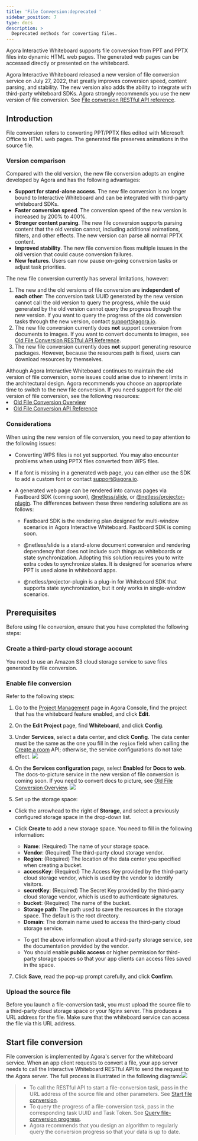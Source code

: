```yaml
---
title: 'File Conversion:deprecated '
sidebar_position: 7
type: docs
description: >
  Deprecated methods for converting files. 
---
```


Agora Interactive Whiteboard supports file conversion from PPT and PPTX files into dynamic HTML web pages. The generated web pages can be accessed directly or presented on the whiteboard.

<div class="alert note">Agora Interactive Whiteboard released a new version of file conversion service on July 27, 2022, that greatly improves conversion speed, content parsing, and stability.  The new version also adds the ability to integrate with third-party whiteboard SDKs. Agora strongly recommends you use the new version of file conversion. See <a href="/en/whiteboard/whiteboard_file_conversion?platform=RESTful">File conversion RESTful API reference</a>. </div>

## Introduction

File conversion refers to converting PPT/PPTX files edited with Microsoft Office to HTML web pages. The generated file preserves animations in the source file.

### Version comparison

Compared with the old version, the new file conversion adopts an engine developed by Agora and has the following advantages: 

- **Support for stand-alone access**.  The new file conversion is no longer bound to Interactive Whiteboard and can be integrated with third-party whiteboard SDKs. 
- **Faster conversion speed**.  The conversion speed of the new version is increased by 200% to 400%.
- **Stronger content parsing**.  The new file conversion supports parsing content that the old version cannot, including additional animations, filters, and other effects.  The new version can parse all normal PPTX content. 
- **Improved stability**.  The new file conversion fixes multiple issues in the old version that could cause conversion failures.  
- **New features**.  Users can now pause on-going conversion tasks or adjust task priorities. 

The new file conversion currently has several limitations, however: 

1. The new and the old versions of file conversion are **independent of each other**: The conversion task UUID generated by the new version cannot call the old version to query the progress, while the uuid generated by the old version cannot query the progress through the new version.  If you want to query the progress of the old conversion tasks through the new version, contact <a href="mailto:support@agora.io">support@agora.io</a >. 
2. The new file conversion currently does **not** support conversion from documents to images.  If you want to convert documents to images, see [Old File Conversion RESTful API Reference](/en/whiteboard/file_conversion_overview_old?platform=RESTful). 
3. The new file conversion currently does **not** support generating resource packages. However, because the resources path is fixed, users can download resources by themselves. 

<div class="alert info">Although Agora Interactive Whiteboard continues to maintain the old version of file conversion, some issues could arise due to inherent limits in the architectural design.  Agora recommends you choose an appropriate time to switch to the new file conversion.  If you need support for the old version of file conversion, see the following resources: <li><a href="/en/whiteboard/file_conversion_overview_old?platform=RESTful">Old File Conversion Overview</a></li><li><a href="/en/whiteboard/whiteboard_file_conversion_old?platform=RESTful">Old File Conversion API Reference</a></li></div>


### Considerations
When using the new version of file conversion, you need to pay attention to the following issues:

- Converting WPS files is not yet supported.  You may also encounter problems when using PPTX files converted from WPS files.

- If a font is missing in a generated web page, you can either use the SDK to add a custom font or contact support@agora.io.

- A generated web page can be rendered into canvas pages via Fastboard SDK (coming soon), [@netless/slide](https://www.npmjs.com/package/@netless/slide), or [@netless/projector-plugin](https://github.com/netless-io/projector-plugin). The differences between these three rendering solutions are as follows: 

   - Fastboard SDK is the rendering plan designed for multi-window scenarios in Agora Interactive Whiteboard. Fastboard SDK is coming soon. 

   - @netless/slide is a stand-alone document conversion and rendering dependency that does not include such things as whiteboards or state synchronization.  Adopting this solution requires you to write extra codes to synchronize states. It is designed for scenarios where PPT is used alone in whiteboard apps. 

   - @netless/projector-plugin is a plug-in for Whiteboard SDK that supports state synchronization, but it only works in single-window scenarios.


## Prerequisites

Before using file conversion, ensure that you have completed the following steps:

### Create a third-party cloud storage account

You need to use an Amazon S3 cloud storage service to save files generated by file conversion.

### Enable file conversion 

Refer to the following steps:

1. Go to the [Project Management](https://console.agora.io/projects) page in Agora Console, find the project that has the whiteboard feature enabled, and click **Edit**.

2. On the **Edit Project** page, find **Whiteboard**, and click **Config**.

3. Under **Services**, select a data center, and click **Config**. The data center must be the same as the one you fill in the `region` field when calling the [Create a room](https://docs.agora.io../reference/whiteboard-api/room-management#create-a-room-post) API; otherwise, the service configurations do not take effect.
  ![](https://web-cdn.agora.io/docs-files/1658998783322)





 
4. On the **Services configuration** page, select **Enabled** for **Docs to web**. The docs-to-picture service in the new version of file conversion is coming soon. If you need to convert docs to picture, see [Old File Conversion Overview](/en/whiteboard/file_conversion_overview_old?platform=RESTful).
     ![](https://web-cdn.agora.io/docs-files/1659421077944)
	


5. Set up the storage space:
- Click the arrowhead to the right of **Storage**, and select a previously configured storage space in the drop-down list.
- Click **Create** to add a new storage space. You need to fill in the following information:
   - **Name**: (Required) The name of your storage space.
   - **Vendor**: (Required) The third-party cloud storage vendor. 
   - **Region**: (Required) The location of the data center you specified when creating a bucket.
   - **accessKey**: (Required) The Access Key provided by the third-party cloud storage vendor, which is used by the vendor to identify visitors.
   - **secretKey**: (Required) The Secret Key provided by the third-party cloud storage vendor, which is used to authenticate signatures.
   - **bucket**: (Required) The name of the bucket.
   - **Storage path**: The path used to save the resources in the storage space. The default is the root directory.
   - **Domain**: The domain name used to access the third-party cloud storage service. 

   <div class="alert note">
   	 <ul>
    <li>To get the above information about a third-party storage service, see the documentation provided by the vendor.</li>
   	<li>You should enable <b>public access</b> or higher permission for third-party storage spaces so that your app clients can access files saved in the space.</li>
   	 </ul>
   </div>

7. Click **Save**, read the pop-up prompt carefully, and click **Confirm**.

### Upload the source file

Before you launch a file-conversion task, you must upload the source file to a third-party cloud storage space or your Nginx server. This produces a URL address for the file. Make sure that the whiteboard service can access the file via this URL address.

## Start file conversion

File conversion is implemented by Agora's server for the whiteboard service. When an app client requests to convert a file, your app server needs to call the Interactive Whiteboard RESTful API to send the request to the Agora server. The full process is illustrated in the following diagram:![](https://web-cdn.agora.io/docs-files/1618477596512)


> - To call the RESTful API to start a file-conversion task, pass in the URL address of the source file and other parameters. See [Start file conversion](/en/whiteboard/whiteboard_file_conversion?platform=RESTful#start-file-conversion). 
> - To query the progress of a file-conversion task, pass in the corresponding task UUID and Task Token. See [Query file-conversion progress](/en/whiteboard/whiteboard_file_conversion?platform=RESTful#query-the-progress-of-a-file-conversion-task).
> - Agora recommends that you design an algorithm to regularly query the conversion progress so that your data is up to date.